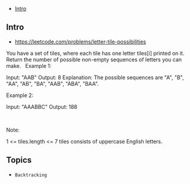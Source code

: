 - [Intro](#intro)

## Intro

- https://leetcode.com/problems/letter-tile-possibilities

You have a set of tiles, where each tile has one letter tiles[i] printed on it.  Return the number of possible non-empty sequences of letters you can make.
 
Example 1:

Input: "AAB"
Output: 8
Explanation: The possible sequences are "A", "B", "AA", "AB", "BA", "AAB", "ABA", "BAA".


Example 2:

Input: "AAABBC"
Output: 188

 

Note:

1 <= tiles.length <= 7
tiles consists of uppercase English letters.


## Topics

- `Backtracking`


